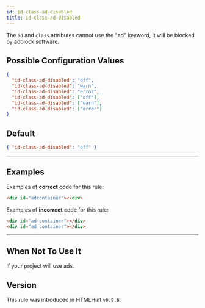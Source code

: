 ```yaml
---
id: id-class-ad-disabled
title: id-class-ad-disabled
---
```


The `id` and `class` attributes cannot use the "ad" keyword, it will be blocked by adblock software.

## Possible Configuration Values

```json
{
  "id-class-ad-disabled": "off",
  "id-class-ad-disabled": "warn",
  "id-class-ad-disabled": "error",
  "id-class-ad-disabled": ["off"],
  "id-class-ad-disabled": ["warn"],
  "id-class-ad-disabled": ["error"]
}
```

## Default

```json
{ "id-class-ad-disabled": "off" }
```

---

## Examples

Examples of **correct** code for this rule:

```html
<div id="adcontainer"></div>
```

Examples of **incorrect** code for this rule:

```html
<div id="ad-container"></div>
<div id="ad_container"></div>
```

---

## When Not To Use It

If your project will use ads.

## Version

This rule was introduced in HTMLHint `v0.9.6`.
